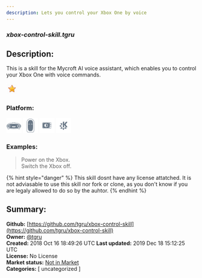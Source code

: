 ```yaml
---
description: Lets you control your Xbox One by voice
---
```


### _xbox-control-skill.tgru_  
## Description:  
This is a skill for the Mycroft AI voice assistant, which enables you to control your Xbox One with voice commands.  
  
![](../.gitbook/assets/star.png)  
  
### Platform:  
 ![Mark I](../.gitbook/assets/mark-1-icon.png)  ![Mark II](../.gitbook/assets/mark-2-icon.png)  ![Picroft](../.gitbook/assets/picroft-icon.png)  ![plasmoid](../.gitbook/assets/kde.png)   
### Examples:  
> Power on the Xbox.  
> Switch the Xbox off.  
  
{% hint style="danger" %}
This skill dosnt have any license attatched. It is not adviasable to use this skill nor fork or clone, as you don't know if you are legaly allowed to do so by the auhtor.
{% endhint %}
  
## Summary:  
**Github:** [https://github.com/tgru/xbox-control-skill](https://github.com/tgru/xbox-control-skill)  
**Owner:** [@tgru](https://github.com/tgru)  
**Created:** 2018 Oct 16 18:49:26 UTC  **Last updated:** 2019 Dec 18 15:12:25 UTC  
**License:** No License  
**Market status:** [Not in Market](https://market.mycroft.ai/skill/)  
**Categories:** [ uncategorized ]   
